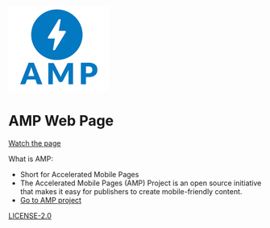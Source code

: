 ![AMP Logo](<img/amp.png> "AMP Logo")


# AMP Web Page

[Watch the page](
https://frnt-end.github.io/AMP-Site/)


What is AMP:
* Short for Accelerated Mobile Pages
* The Accelerated Mobile Pages (AMP) Project is an open source initiative that makes it easy for publishers to create mobile-friendly content.
* [Go to AMP project](
https://www.ampproject.org/)





 [LICENSE-2.0](
http://www.apache.org/licenses/LICENSE-2.0)
